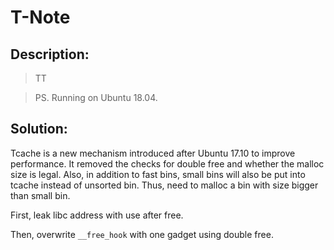 # T-Note

## Description:

> TT

> PS. Running on Ubuntu 18.04.

## Solution:

Tcache is a new mechanism introduced after Ubuntu 17.10 to improve performance. It removed the checks for double free and whether the malloc size is legal. Also, in addition to fast bins, small bins will also be put into tcache instead of unsorted bin. Thus, need to malloc a bin with size bigger than small bin.

First, leak libc address with use after free.

Then, overwrite `__free_hook` with one gadget using double free.
